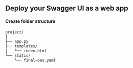 ## Deploy your Swagger UI as a web app

#### Create folder structure
```bash
project/
│
├── app.py
├── templates/
│   └── index.html
└── static/
    └── final-oas.yaml
```
